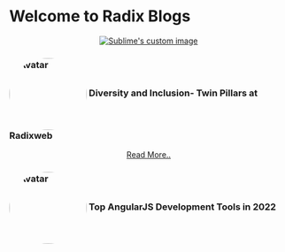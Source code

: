 # Welcome to Radix Blogs
     
 <p align="center">
     <a href="https://dipti-agravat.github.io/octocat.github.io/aboutme.html">
  <img src="https://dm8ix2eh2gsglmbyba2271c4-wpengine.netdna-ssl.com/wp-content/themes/radixweb/images/logo_radix.png" alt="Sublime's custom image"/>
     </a>
</p>








### <img src="https://dm8ix2eh2gsglmbyba2271c4-wpengine.netdna-ssl.com/wp-content/uploads/2021/12/Diversity-and-Inclusion-at-Radixweb.jpg" alt="Avatar" style="border-radius: 50%; vertical-align: middle; width: 140px; height: 130px;"> Diversity and Inclusion- Twin Pillars at Radixweb
<p align="center">
     <a href="https://dipti-agravat.github.io/octocat.github.io/Blog1.html">Read More..</a>
</p>

### <img src="https://dm8ix2eh2gsglmbyba2271c4-wpengine.netdna-ssl.com/wp-content/uploads/2021/12/Best-AngularJS-Development-Tools.jpg" alt="Avatar" style="border-radius: 50%; vertical-align: middle; width: 140px; height: 130px;"> Top AngularJS Development Tools in 2022
<p align="center">
<a href="https://dipti-agravat.github.io/octocat.github.io/Blog2.html>Read More..</a>
</p>

